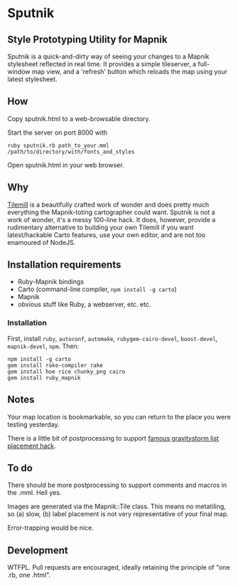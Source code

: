 # Sputnik
## Style Prototyping Utility for Mapnik

Sputnik is a quick-and-dirty way of seeing your changes to a Mapnik stylesheet reflected in real time. It provides a simple tileserver, a full-window map view, and a 'refresh' button which reloads the map using your latest stylesheet.

## How

Copy sputnik.html to a web-browsable directory.

Start the server on port 8000 with

    ruby sputnik.rb path_to_your.mml /path/to/directory/with/fonts_and_styles

Open sputnik.html in your web browser.

## Why

[Tilemill](https://www.mapbox.com/tilemill/) is a beautifully crafted work of wonder and does pretty much everything the Mapnik-toting cartographer could want. Sputnik is not a work of wonder, it's a messy 100-line hack. It does, however, provide a rudimentary alternative to building your own Tilemill if you want latest/hackable Carto features, use your own editor, and are not too enamoured of NodeJS.

## Installation requirements

* Ruby-Mapnik bindings
* Carto (command-line compiler, `npm install -g carto`)
* Mapnik
* obvious stuff like Ruby, a webserver, etc. etc.

### Installation

First, install `ruby`, `autoconf`, `automake`, `rubygem-cairo-devel`, `boost-devel`, `mapnik-devel`, `npm`. Then:

    npm install -g carto
    gem install rake-compiler rake
    gem install hoe rice chunky_png cairo
    gem install ruby_mapnik

## Notes

Your map location is bookmarkable, so you can return to the place you were testing yesterday.

There is a little bit of postprocessing to support [famous gravitystorm list placement hack](https://github.com/mapbox/carto/issues/238).

## To do

There should be more postprocessing to support comments and macros in the .mml. Hell yes.

Images are generated via the Mapnik::Tile class. This means no metatiling, so (a) slow, (b) label placement is not very representative of your final map.

Error-trapping would be nice.

## Development

WTFPL. Pull requests are encouraged, ideally retaining the principle of "one .rb, one .html".
